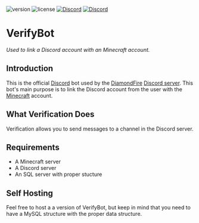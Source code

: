 ![version](https://img.shields.io/badge/Version-2.2-brightgreen.svg)
![license](https://img.shields.io/badge/License-MIT-brightgreen.svg)
[![Discord](https://img.shields.io/discord/180793115223916544.svg?style=flat&logo=discord&label=DiamondFire&colorA=7289DA&colorB=2C2F33)](https://discord.gg/TzgUCSV)
[![Discord](https://img.shields.io/discord/357718224378265602.svg?style=flat&logo=discord&label=Verify\%20Bot&colorA=7289DA&colorB=2C2F33)](https://discord.gg/EfXaaVT)
# VerifyBot
*Used to link a Discord account with an Minecraft account.*

## Introduction
This is the official [Discord](https://discordapp.com/) bot used by the [DiamondFire](http://www.mcdiamondfire.com/) [Discord server](http://discord.gg/pDHBbBD). This bot's main purpose is to link the Discord account from the user with the [Minecraft](https://minecraft.net/) account.

## What Verification Does
Verification allows you to send messages to a channel in the Discord server.

## Requirements
* A Minecraft server
* A Discord server
* An SQL server with proper stucture

## Self Hosting
Feel free to host a a version of VerifyBot, but keep in mind that you need to have a MySQL structure with the proper data structure.
